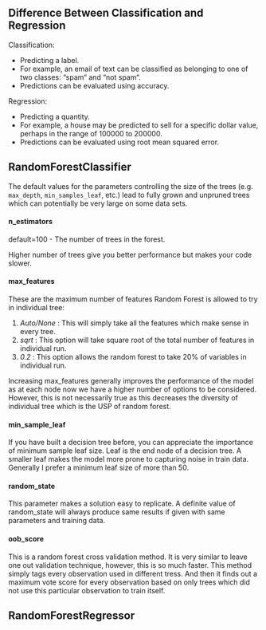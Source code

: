 ## Difference Between Classification and Regression

Classification:

- Predicting a label.
- For example, an email of text can be classified as belonging to one of two classes: “spam“ and “not spam“.
- Predictions can be evaluated using accuracy.

Regression:

- Predicting a quantity.
- For example, a house may be predicted to sell for a specific dollar value, perhaps in the range of 100000 to 200000.
- Predictions can be evaluated using root mean squared error.

## RandomForestClassifier

The default values for the parameters controlling the size of the trees (e.g. `max_depth`, `min_samples_leaf`, etc.) lead to fully grown and unpruned trees which can potentially be very large on some data sets.

#### n_estimators

default=100 - The number of trees in the forest.

Higher number of trees give you better performance but makes your code slower.

#### max_features

These are the maximum number of features Random Forest is allowed to try in individual tree:

1. *Auto/None* : This will simply take all the features which make sense in every tree.
2. *sqrt* : This option will take square root of the total number of features in individual run.
3. *0.2* : This option allows the random forest to take 20% of variables in individual run.

Increasing max_features generally improves the performance of the model as at each node now we have a higher number of options to be considered. However, this is not necessarily true as this decreases the diversity of individual tree which is the USP of random forest.

#### min_sample_leaf

If you have built a decision tree before, you can appreciate the importance of minimum sample leaf size. Leaf is the end node of a decision tree. A smaller leaf makes the model more prone to capturing noise in train data. Generally I prefer a minimum leaf size of more than 50.

#### random_state

This parameter makes a solution easy to replicate. A definite value of random_state will always produce same results if given with same parameters and training data.

#### oob_score

This is a random forest cross validation method. It is very similar to leave one out validation technique, however, this is so much faster. This method simply tags every observation used in different tress. And then it finds out a maximum vote score for every observation based on only trees which did not use this particular observation to train itself.

## RandomForestRegressor

